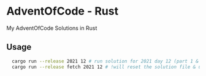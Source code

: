 # AdventOfCode - Rust

My AdventOfCode Solutions in Rust

## Usage

```bash
  cargo run --release 2021 12 # run solution for 2021 day 12 (part 1 & 2)
  cargo run --release fetch 2021 12 # !will reset the solution file & update the example + data files
```


